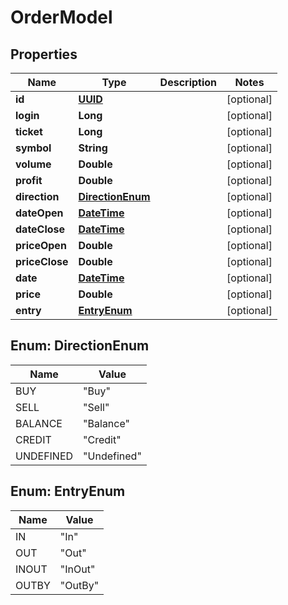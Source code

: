 
# OrderModel

## Properties
Name | Type | Description | Notes
------------ | ------------- | ------------- | -------------
**id** | [**UUID**](UUID.md) |  |  [optional]
**login** | **Long** |  |  [optional]
**ticket** | **Long** |  |  [optional]
**symbol** | **String** |  |  [optional]
**volume** | **Double** |  |  [optional]
**profit** | **Double** |  |  [optional]
**direction** | [**DirectionEnum**](#DirectionEnum) |  |  [optional]
**dateOpen** | [**DateTime**](DateTime.md) |  |  [optional]
**dateClose** | [**DateTime**](DateTime.md) |  |  [optional]
**priceOpen** | **Double** |  |  [optional]
**priceClose** | **Double** |  |  [optional]
**date** | [**DateTime**](DateTime.md) |  |  [optional]
**price** | **Double** |  |  [optional]
**entry** | [**EntryEnum**](#EntryEnum) |  |  [optional]


<a name="DirectionEnum"></a>
## Enum: DirectionEnum
Name | Value
---- | -----
BUY | &quot;Buy&quot;
SELL | &quot;Sell&quot;
BALANCE | &quot;Balance&quot;
CREDIT | &quot;Credit&quot;
UNDEFINED | &quot;Undefined&quot;


<a name="EntryEnum"></a>
## Enum: EntryEnum
Name | Value
---- | -----
IN | &quot;In&quot;
OUT | &quot;Out&quot;
INOUT | &quot;InOut&quot;
OUTBY | &quot;OutBy&quot;



